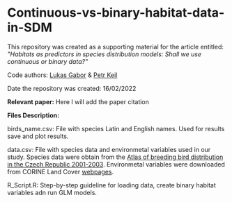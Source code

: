 # Continuous-vs-binary-habitat-data-in-SDM
This repository was created as a supporting material for the article entitled: *"Habitats as predictors in species distribution models: Shall we use continuous or binary data?"*

Code authors: [Lukas Gabor](https://scholar.google.cz/citations?user=pLQXY5wAAAAJ&hl=cs) & [Petr Keil](https://scholar.google.cz/citations?user=SUAqa68AAAAJ&hl=cs&oi=ao)

Date the repository was created: 16/02/2022

**Relevant paper:**
Here I will add the paper citation

**Files Description:**

birds_name.csv: File with species Latin and English names. Used for results save and plot results. 

data.csv: File with species data and environmetal variables used in our study. Species data were obtain from the [Atlas of breeding bird distribution in the Czech Republic 2001-2003](https://scholar.google.cz/scholar?hl=cs&as_sdt=0%2C7&q=Atlas+of+breeding+bird+distribution+in+the+Czech+Republic+2001-2003&btnG=). Environmetal variables were downloaded from CORINE Land Cover [webpages](https://land.copernicus.eu/pan-european/corine-land-cover).

R_Script.R: Step-by-step guideline for loading data, create binary habitat variables adn run GLM models.
